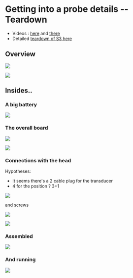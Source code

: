 # Getting into a probe details -- Teardown

* Videos : [here](/retired/loftus/source/s3/S3_test.mp4) and [there](/retired/loftus/source/s3/s3_test_2.mp4)
* Detailed [teardown of S3 here](/include/s3/)

## Overview

![](/retired/loftus/source/s3/S3_all.jpg)

![](/retired/loftus/source/s3/S3_screws.jpg)

## Insides..

### A big battery

![](/retired/loftus/source/s3/s31.png)

### The overall board

![](/retired/loftus/source/s3/s32.png)


![](/retired/loftus/source/s3/s33.png)

### Connections with the head

Hypotheses:

- It seems there's a 2 cable plug for the transducer 
- 4 for the position ? 3+1

![](/retired/loftus/source/s3/s34.png)

and screws


![](/retired/loftus/source/s3/s35.png)


![](/retired/loftus/source/s3/s36.png)

### Assembled

![](/retired/loftus/source/s3/s37.png)


### And running

![](/retired/loftus/source/s3/s38.png)

